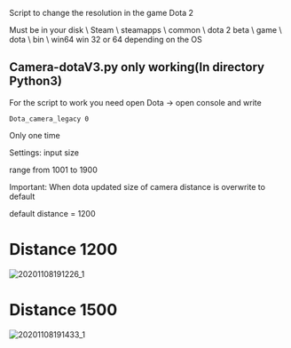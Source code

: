 Script to change the resolution in the game Dota 2

Must be in your disk \ Steam \ steamapps \ common \ dota 2 beta \ game \ dota \ bin \ win64
win 32 or 64 depending on the OS

## Camera-dotaV3.py only working(In directory Python3)
For the script to work you need open Dota -> open console and write 
```
Dota_camera_legacy 0
```
Only one time

Settings:
input size

range from 1001 to 1900

Important:
When dota updated size of camera distance is overwrite to default

default distance = 1200

# Distance 1200
![20201108191226_1](https://user-images.githubusercontent.com/49831284/98471953-5c5ae980-21f8-11eb-8d6f-29cfff559451.jpg)

# Distance 1500
![20201108191433_1](https://user-images.githubusercontent.com/49831284/98471996-9926e080-21f8-11eb-94a7-a37d8f04d4ac.jpg)